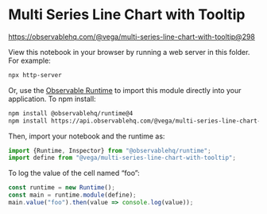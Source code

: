 # Multi Series Line Chart with Tooltip

https://observablehq.com/@vega/multi-series-line-chart-with-tooltip@298

View this notebook in your browser by running a web server in this folder. For
example:

~~~sh
npx http-server
~~~

Or, use the [Observable Runtime](https://github.com/observablehq/runtime) to
import this module directly into your application. To npm install:

~~~sh
npm install @observablehq/runtime@4
npm install https://api.observablehq.com/@vega/multi-series-line-chart-with-tooltip@298.tgz?v=3
~~~

Then, import your notebook and the runtime as:

~~~js
import {Runtime, Inspector} from "@observablehq/runtime";
import define from "@vega/multi-series-line-chart-with-tooltip";
~~~

To log the value of the cell named “foo”:

~~~js
const runtime = new Runtime();
const main = runtime.module(define);
main.value("foo").then(value => console.log(value));
~~~
